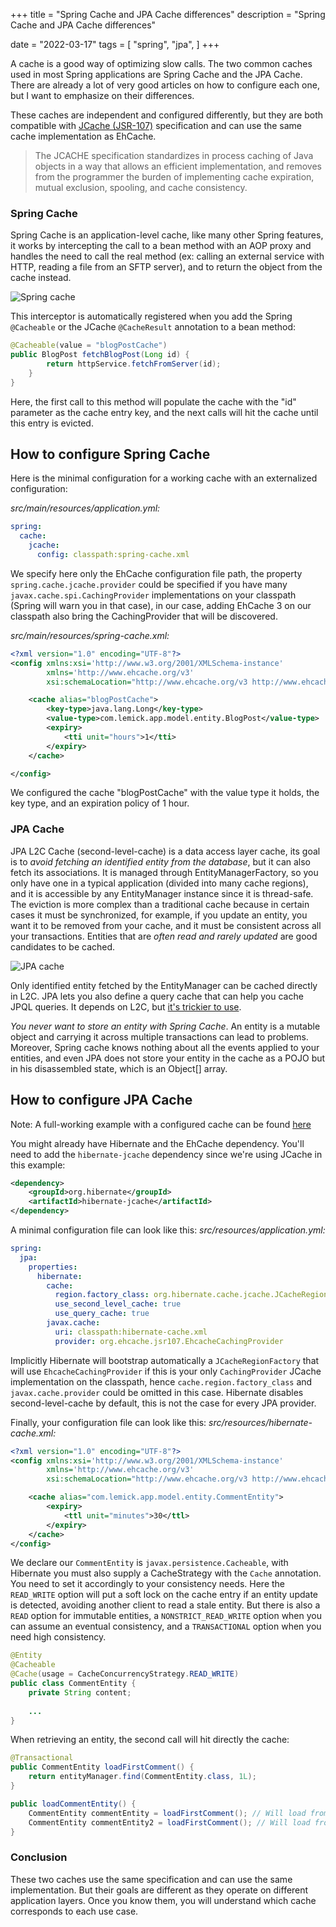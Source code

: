 +++
title = "Spring Cache and JPA Cache differences"
description = "Spring Cache and JPA Cache differences"

date = "2022-03-17"
tags = [
    "spring",
    "jpa",
]
+++

A cache is a good way of optimizing slow calls. The two common caches used in most Spring applications are Spring Cache and the JPA Cache. There are already a lot of very good articles on how to configure each one, but I want to emphasize on their differences.

These caches are independent and configured differently, but they are both compatible with [JCache (JSR-107)](https://www.jcp.org/en/jsr/detail?id=107) specification and can use the same cache implementation as EhCache.

>The JCACHE specification standardizes in process caching of Java objects in a way that allows an efficient implementation, and removes from the programmer the burden of implementing cache expiration, mutual exclusion, spooling,  and cache consistency.

### Spring Cache

Spring Cache is an application-level cache, like many other Spring features, it works by intercepting the call to a bean method with an AOP proxy and handles the need to call the real method (ex: calling an external service with HTTP, reading a file from an SFTP server), and to return the object from the cache instead. 

![Spring cache](/spring-cache.png)

This interceptor is automatically registered when you add the Spring ```@Cacheable``` or the JCache ```@CacheResult``` annotation to a bean method:

```java
@Cacheable(value = "blogPostCache")
public BlogPost fetchBlogPost(Long id) {
        return httpService.fetchFromServer(id);
    }
}
```

Here, the first call to this method will populate the cache with the "id" parameter as the cache entry key, and the next calls will hit the cache until this entry is evicted.

## How to configure Spring Cache

Here is the minimal configuration for a working cache with an externalized configuration:

*src/main/resources/application.yml:*
```yml
spring:
  cache:
    jcache:
      config: classpath:spring-cache.xml
```
We specify here only the EhCache configuration file path, the property ```spring.cache.jcache.provider``` could be specified if you have many ```javax.cache.spi.CachingProvider``` implementations on your classpath (Spring  will warn you in that case), in our case, adding EhCache 3 on our classpath also bring the CachingProvider that will be discovered.


*src/main/resources/spring-cache.xml:*

```xml
<?xml version="1.0" encoding="UTF-8"?>
<config xmlns:xsi='http://www.w3.org/2001/XMLSchema-instance'
        xmlns='http://www.ehcache.org/v3'
        xsi:schemaLocation="http://www.ehcache.org/v3 http://www.ehcache.org/schema/ehcache-core-3.0.xsd">

    <cache alias="blogPostCache">
        <key-type>java.lang.Long</key-type>
        <value-type>com.lemick.app.model.entity.BlogPost</value-type>
        <expiry>
            <tti unit="hours">1</tti>
        </expiry>
    </cache>

</config>

```

We configured the cache "blogPostCache" with the value type it holds, the key type, and an expiration policy of 1 hour.

### JPA Cache

JPA L2C Cache (second-level-cache) is a data access layer cache, its goal is to *avoid fetching an identified entity from the database*, but it can also fetch its associations. It is managed through EntityManagerFactory, so you only have one in a typical application (divided into many cache regions), and it is accessible by any EntityManager instance since it is thread-safe.
The eviction is more complex than a traditional cache because in certain cases it must be synchronized, for example, if you update an entity, you want it to be removed from your cache, and it must be consistent across all your transactions. Entities that are *often read and rarely updated* are good candidates to be cached.

![JPA cache](/jpa-cache.png)

Only identified entity fetched by the EntityManager can be cached directly in L2C. JPA lets you also define a query cache that can help you cache JPQL queries. It depends on L2C, but [it's trickier to use](https://vladmihalcea.com/hibernate-query-cache-n-plus-1-issue/). 

*You never want to store an entity with Spring Cache*. An entity is a mutable object and carrying it across multiple transactions can lead to problems. Moreover, Spring cache knows nothing about all the events applied to your entities, and even JPA does not store your entity in the cache as a POJO but in his disassembled state, which is an Object[] array.

## How to configure JPA Cache

Note: A full-working example with a configured cache can be found [here](https://github.com/Lemick/demo-hibernate-query-utils)

You might already have Hibernate and the EhCache dependency. You'll need to add the ```hibernate-jcache``` dependency since we're using JCache in this example:

```xml
<dependency>
    <groupId>org.hibernate</groupId>
    <artifactId>hibernate-jcache</artifactId>
</dependency>
```

A minimal configuration file can look like this:
*src/resources/application.yml:*


```yaml
spring:
  jpa:
    properties:
      hibernate:
        cache:
          region.factory_class: org.hibernate.cache.jcache.JCacheRegionFactory
          use_second_level_cache: true
          use_query_cache: true
        javax.cache:
          uri: classpath:hibernate-cache.xml
          provider: org.ehcache.jsr107.EhcacheCachingProvider
```
Implicitly Hibernate will bootstrap automatically a ```JCacheRegionFactory``` that will use ```EhcacheCachingProvider``` if this is your only ```CachingProvider``` JCache implementation on the classpath, hence ```cache.region.factory_class``` and ```javax.cache.provider``` could be omitted in this case.
Hibernate disables second-level-cache by default, this is not the case for every JPA provider.

Finally, your configuration file can look like this:
*src/resources/hibernate-cache.xml:*
```xml
<?xml version="1.0" encoding="UTF-8"?>
<config xmlns:xsi='http://www.w3.org/2001/XMLSchema-instance'
        xmlns='http://www.ehcache.org/v3'
        xsi:schemaLocation="http://www.ehcache.org/v3 http://www.ehcache.org/schema/ehcache-core-3.0.xsd">

    <cache alias="com.lemick.app.model.entity.CommentEntity">
        <expiry>
            <ttl unit="minutes">30</ttl>
        </expiry>
    </cache>
</config>
```

We declare our ```CommentEntity``` is ```javax.persistence.Cacheable```, with Hibernate you must also supply a CacheStrategy with the ```Cache``` annotation. You need to set it accordingly to your consistency needs. Here the ```READ_WRITE``` option will put a soft lock on the cache entry if an entity update is detected, avoiding another client to read a stale entity. But there is also a ```READ``` option for immutable entities, a ```NONSTRICT_READ_WRITE``` option when you can assume an eventual consistency, and  a ```TRANSACTIONAL``` option when you need high consistency.

```java
@Entity
@Cacheable
@Cache(usage = CacheConcurrencyStrategy.READ_WRITE)
public class CommentEntity {
    private String content;
    
    ...
}
```

When retrieving an entity, the second call will hit directly the cache:
```java
@Transactional
public CommentEntity loadFirstComment() {
    return entityManager.find(CommentEntity.class, 1L);
}

public loadCommentEntity() {
    CommentEntity commentEntity = loadFirstComment(); // Will load from Datasource and populate L2C
    CommentEntity commentEntity2 = loadFirstComment(); // Will load from L2C without hitting the Datasource
}
```

### Conclusion
These two caches use the same specification and can use the same implementation. But their goals are different as they operate on different application layers. Once you know them, you will understand which cache corresponds to each use case.